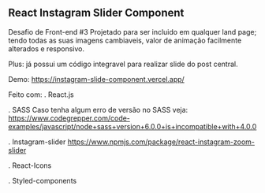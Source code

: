 ## React Instagram Slider Component

Desafio de Front-end #3
Projetado para ser incluido em qualquer land page; 
tendo todas as suas imagens cambiaveis, valor de animação facilmente alterados e responsivo.

Plus: já possui um código integravel para realizar slide do post central.

Demo: https://instagram-slide-component.vercel.app/

Feito com:
. React.js

. SASS
  Caso tenha algum erro de versão no SASS veja: 
  https://www.codegrepper.com/code-examples/javascript/node+sass+version+6.0.0+is+incompatible+with+4.0.0

. Instagram-slider
  https://www.npmjs.com/package/react-instagram-zoom-slider
  
. React-Icons

. Styled-components
